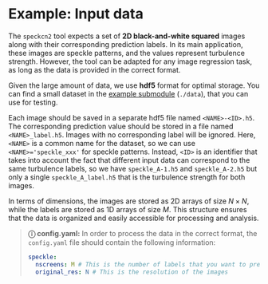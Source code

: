 # Example: Input data

The `speckcn2` tool expects a set of **2D black-and-white squared** images along with their corresponding prediction labels.
In its main application, these images are speckle patterns, and the values represent turbulence strength. However, the tool can be adapted for any image regression task, as long as the data is provided in the correct format.

Given the large amount of data, we use **hdf5** format for optimal storage. You can find a small dataset in the [example submodule](https://github.com/MALES-project/examples_speckcn2) (`./data`), that you can use for testing.

Each image should be saved in a separate hdf5 file named `<NAME>-<ID>.h5`. The corresponding prediction value should be stored in a file named `<NAME>_label.h5`. Images with no corresponding label will be ignored.
Here, `<NAME>` is a common name for the dataset, so we can use `<NAME>='speckle_xxx'` for speckle patterns.
Instead, `<ID>` is an identifier that takes into account the fact that different input data can correspond to the same turbulence labels, so we have `speckle_A-1.h5` and `speckle_A-2.h5` but only a single `speckle_A_label.h5` that is the turbulence strength for both images.

In terms of dimensions, the images are stored as 2D arrays of size $N\times N$, while the labels are stored as 1D arrays of size $M$. This structure ensures that the data is organized and easily accessible for processing and analysis.

> **&#9432; config.yaml:**  In order to process the data in the correct format, the `config.yaml` file should contain the following information:
> ```yaml
> speckle:
>   nscreens: M # This is the number of labels that you want to predict for each image
>   original_res: N # This is the resolution of the images
> ```
